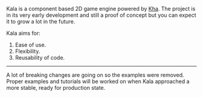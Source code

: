 Kala is a component based 2D game engine powered by [Kha](https://github.com/KTXSoftware/Kha). The project is in its very early development and still a proof of concept but you can expect it to grow a lot in the future.

Kala aims for:

1. Ease of use.
2. Flexibility.
3. Reusability of code.

_________________________________________________________________________________

A lot of breaking changes are going on so the examples were removed. Proper examples and tutorials will be worked on when Kala approached a more stable, ready for production state.